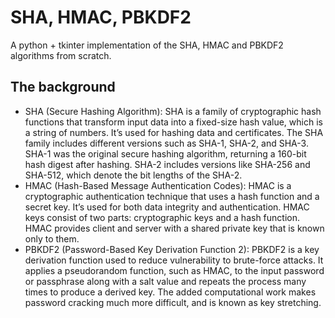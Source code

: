 # SHA, HMAC, PBKDF2

A python + tkinter implementation of the SHA, HMAC and PBKDF2 algorithms from scratch.

## The background

- SHA (Secure Hashing Algorithm): SHA is a family of cryptographic hash functions that transform input data into a fixed-size hash value, which is a string of numbers. It’s used for hashing data and certificates. The SHA family includes different versions such as SHA-1, SHA-2, and SHA-3. SHA-1 was the original secure hashing algorithm, returning a 160-bit hash digest after hashing. SHA-2 includes versions like SHA-256 and SHA-512, which denote the bit lengths of the SHA-2.
- HMAC (Hash-Based Message Authentication Codes): HMAC is a cryptographic authentication technique that uses a hash function and a secret key. It’s used for both data integrity and authentication. HMAC keys consist of two parts: cryptographic keys and a hash function. HMAC provides client and server with a shared private key that is known only to them.
- PBKDF2 (Password-Based Key Derivation Function 2): PBKDF2 is a key derivation function used to reduce vulnerability to brute-force attacks. It applies a pseudorandom function, such as HMAC, to the input password or passphrase along with a salt value and repeats the process many times to produce a derived key. The added computational work makes password cracking much more difficult, and is known as key stretching.
